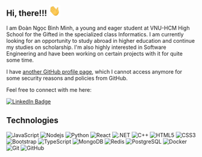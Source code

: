 ## Hi, there!!! <img src="/wave.gif" width=30>

I am Đoàn Ngọc Bình Minh, a young and eager student at VNU-HCM High School for the Gifted in the specialized class Informatics.
I am currently looking for an opportunity to study abroad in higher education and continue my studies on scholarship.
I'm also highly interested in Software Engineering and have been working on certain projects with it for quite some time.

I have [another GitHub profile page](https://github.com/bm-mit/), which I cannot access anymore for some security reasons and policies from GitHub.

Feel free to connect with me here:

[![LinkedIn Badge](https://img.shields.io/badge/-bmmit-blue?style=flat-square&logo=Linkedin&logoColor=white&link=https%3A%2F%2Fwww.linkedin.com%2Fin%2Fbmmit%2F)](https://www.linkedin.com/in/bmmit/)

## Technologies

![JavaScript](https://img.shields.io/badge/-JavaScript-black?style=flat-square&logo=javascript)
![Nodejs](https://img.shields.io/badge/-Nodejs-black?style=flat-square&logo=Node.js)
![Python](https://img.shields.io/badge/-Python-black?style=flat-square&logo=Python)
![React](https://img.shields.io/badge/-React-black?style=flat-square&logo=react)
![.NET](https://img.shields.io/badge/-.NET-purple?style=flat-square&logo=dotnet)
![C++](https://img.shields.io/badge/-C++-00599C?style=flat-square&logo=c)
![HTML5](https://img.shields.io/badge/-HTML5-E34F26?style=flat-square&logo=html5&logoColor=white)
![CSS3](https://img.shields.io/badge/-CSS3-1572B6?style=flat-square&logo=css3)
![Bootstrap](https://img.shields.io/badge/-Bootstrap-563D7C?style=flat-square&logo=bootstrap)
![TypeScript](https://img.shields.io/badge/-TypeScript-007ACC?style=flat-square&logo=typescript)
![MongoDB](https://img.shields.io/badge/-MongoDB-black?style=flat-square&logo=mongodb)
![Redis](https://img.shields.io/badge/-Redis-black?style=flat-square&logo=Redis)
![PostgreSQL](https://img.shields.io/badge/-PostgreSQL-336791?style=flat-square&logo=postgresql)
![Docker](https://img.shields.io/badge/-Docker-black?style=flat-square&logo=docker)
![Git](https://img.shields.io/badge/-Git-black?style=flat-square&logo=git)
![GitHub](https://img.shields.io/badge/-GitHub-181717?style=flat-square&logo=github)
